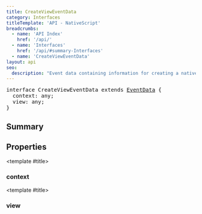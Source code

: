 ```yaml
---
title: CreateViewEventData
category: Interfaces
titleTemplate: 'API - NativeScript'
breadcrumbs: 
  - name: 'API Index'
    href: '/api/'
  - name: 'Interfaces'
    href: '/api/#summary-Interfaces'
  - name: 'CreateViewEventData'
layout: api
seo:
  description: "Event data containing information for creating a native view that will be added to the visual tree."
---
```


<!-- This page is auto generated, do not edit manually. -->
<!-- Run "yarn generate:api-docs" to regenerate -->

<script setup lang="ts">
  import { provide } from "vue";
  import API_DATA from "./CreateViewEventData.data.json";
  
  provide('API_DATA', API_DATA);
</script>

<APIRefHierarchy v-once />

<pre class="not-prose [&_a]:text-blue-400 [&_a]:no-underline">interface CreateViewEventData extends <a href="/api/interface/EventData">EventData</a> {
  context: any;
  view: any;
}</pre>

<APIRefComment commentBase64="eyJibG9ja1RhZ3MiOltdLCJtb2RpZmllclRhZ3MiOnt9LCJzdW1tYXJ5IjpbeyJraW5kIjoidGV4dCIsInRleHQiOiJFdmVudCBkYXRhIGNvbnRhaW5pbmcgaW5mb3JtYXRpb24gZm9yIGNyZWF0aW5nIGEgbmF0aXZlIHZpZXcgdGhhdCB3aWxsIGJlIGFkZGVkIHRvIHRoZSB2aXN1YWwgdHJlZS4ifV19" v-once />

## <Heading ignore>Summary</Heading>

<APIRefSummary v-once />

## Properties

<div class="isOptional">

<APIRef for="20442" v-once>

<template #title>

### context

</template>

</APIRef>

</div>

<div class="">

<APIRef for="20441" v-once>

<template #title>

### view

</template>

</APIRef>

</div>

